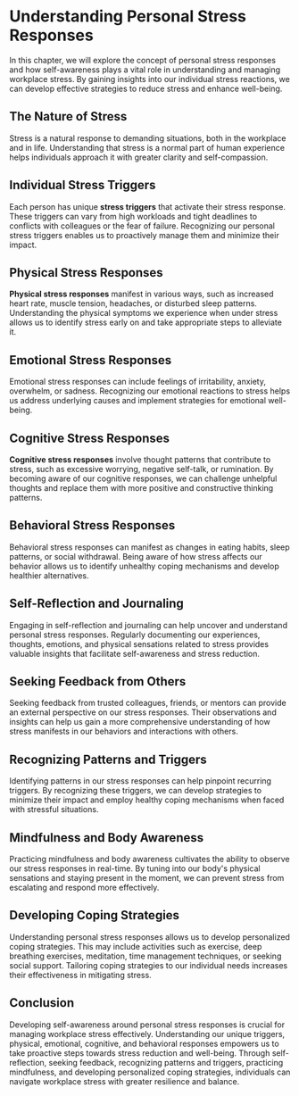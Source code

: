 Understanding Personal Stress Responses
==================================================

In this chapter, we will explore the concept of personal stress responses and how self-awareness plays a vital role in understanding and managing workplace stress. By gaining insights into our individual stress reactions, we can develop effective strategies to reduce stress and enhance well-being.

The Nature of Stress
--------------------

Stress is a natural response to demanding situations, both in the workplace and in life. Understanding that stress is a normal part of human experience helps individuals approach it with greater clarity and self-compassion.

Individual Stress Triggers
--------------------------

Each person has unique **stress triggers** that activate their stress response. These triggers can vary from high workloads and tight deadlines to conflicts with colleagues or the fear of failure. Recognizing our personal stress triggers enables us to proactively manage them and minimize their impact.

Physical Stress Responses
-------------------------

**Physical stress responses** manifest in various ways, such as increased heart rate, muscle tension, headaches, or disturbed sleep patterns. Understanding the physical symptoms we experience when under stress allows us to identify stress early on and take appropriate steps to alleviate it.

Emotional Stress Responses
--------------------------

Emotional stress responses can include feelings of irritability, anxiety, overwhelm, or sadness. Recognizing our emotional reactions to stress helps us address underlying causes and implement strategies for emotional well-being.

Cognitive Stress Responses
--------------------------

**Cognitive stress responses** involve thought patterns that contribute to stress, such as excessive worrying, negative self-talk, or rumination. By becoming aware of our cognitive responses, we can challenge unhelpful thoughts and replace them with more positive and constructive thinking patterns.

Behavioral Stress Responses
---------------------------

Behavioral stress responses can manifest as changes in eating habits, sleep patterns, or social withdrawal. Being aware of how stress affects our behavior allows us to identify unhealthy coping mechanisms and develop healthier alternatives.

Self-Reflection and Journaling
------------------------------

Engaging in self-reflection and journaling can help uncover and understand personal stress responses. Regularly documenting our experiences, thoughts, emotions, and physical sensations related to stress provides valuable insights that facilitate self-awareness and stress reduction.

Seeking Feedback from Others
----------------------------

Seeking feedback from trusted colleagues, friends, or mentors can provide an external perspective on our stress responses. Their observations and insights can help us gain a more comprehensive understanding of how stress manifests in our behaviors and interactions with others.

Recognizing Patterns and Triggers
---------------------------------

Identifying patterns in our stress responses can help pinpoint recurring triggers. By recognizing these triggers, we can develop strategies to minimize their impact and employ healthy coping mechanisms when faced with stressful situations.

Mindfulness and Body Awareness
------------------------------

Practicing mindfulness and body awareness cultivates the ability to observe our stress responses in real-time. By tuning into our body's physical sensations and staying present in the moment, we can prevent stress from escalating and respond more effectively.

Developing Coping Strategies
----------------------------

Understanding personal stress responses allows us to develop personalized coping strategies. This may include activities such as exercise, deep breathing exercises, meditation, time management techniques, or seeking social support. Tailoring coping strategies to our individual needs increases their effectiveness in mitigating stress.

Conclusion
----------

Developing self-awareness around personal stress responses is crucial for managing workplace stress effectively. Understanding our unique triggers, physical, emotional, cognitive, and behavioral responses empowers us to take proactive steps towards stress reduction and well-being. Through self-reflection, seeking feedback, recognizing patterns and triggers, practicing mindfulness, and developing personalized coping strategies, individuals can navigate workplace stress with greater resilience and balance.
